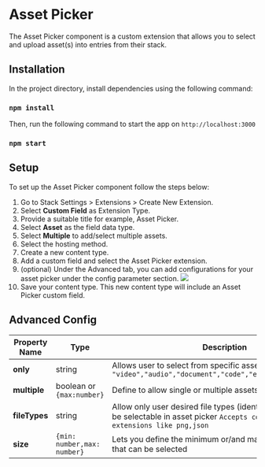 

# Asset Picker

The Asset Picker component is a custom extension that allows you to select and upload asset(s) into entries from their stack.


## Installation
In the project directory, install dependencies using the following command:
### `npm install`
Then, run the following command to start the app on `http://localhost:3000`
### `npm start`



## Setup

To set up the Asset Picker component follow the steps below:

1. Go to Stack Settings > Extensions > Create New Extension.
2. Select **Custom Field** as Extension Type.
3. Provide a suitable title for example, Asset Picker.
4. Select **Asset** as the field data type.
5. Select **Multiple** to add/select multiple assets.
6. Select the hosting method.
7. Create a new content type.
8. Add a custom field and select the Asset Picker extension.
9. (optional) Under the Advanced tab, you can add configurations for your asset picker under the config parameter section.
**![](https://lh5.googleusercontent.com/LwMhS2lkrkIT0psHOZHl1L8m-9lZIf8aI4erpag8JvBf_kL0DqS7hZjgHTvULHFIytCo4XY6p7UNJndnUqzQpviU4-B32-ao2gdjUETAPkDJy1kdtTG9clLTN2ZJPxqyBowmaVnxkfrebNxpBhNLBqwg-jmEmfaIrYvUavTQGgybVUGh0HlbdVlIag)**
10. Save your content type. This new content type will include an Asset Picker custom field.


## Advanced Config
	
|**Property Name**  | **Type** |  **Description** | **Default**
|--|--|--|--|
| **only** | string | Allows user to select from specific asset type only `"image", "video","audio","document","code","executable","archive"` | - | |
| **multiple** | boolean or `{max:number}` | Define to allow single or multiple assets selection | false |
| **fileTypes** | string | Allow only user desired file types (identified by extension) to be selectable in asset picker `Accepts comma-separated file extensions like png,json` | - |
| **size** | `{min: number,max: number}` | Lets you define the minimum or/and maximum sized assets that can be selected | - |



